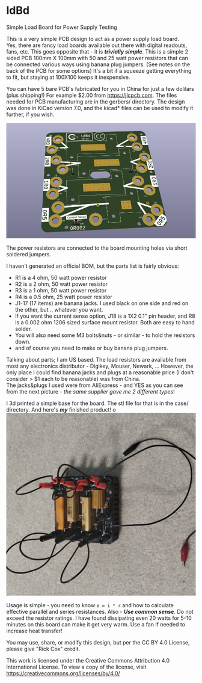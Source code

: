 # ldBd
Simple Load Board for Power Supply Testing

This is a very simple PCB design to act as a power supply load board.  
Yes, there are fancy load boards available out there with digital readouts, fans, etc.
This goes opposite that - it is ***trivially simple***.
This is a simple 2 sided PCB 100mm X 100mm with 50 and 25 watt power resistors that can
be connected various ways using banana plug jumpers.
(See notes on the back of the PCB for some options)
It's a bit if a squeeze getting everything to fit, but staying at 100X100 keeps it inexpensive.

You can have 5 bare PCB's fabricated for you in China for just a few dolilars (plus shipping!)
For example $2.00 from https://jlcpcb.com. The files needed for PCB manufacturing are in the gerbers/ 
directory.  The design was done in KiCad version 7.0, and the kicad* files can be used to
modify it further, if you wish.

![A View of the Raw Board](doc/ldBd.jpg)

The power resistors are connected to the board mounting holes via short soldered jumpers.

I haven't generated an official BOM, but the parts list is fairly obvious:
- R1 is a 4 ohm, 50 watt power resistor
- R2 is a 2 ohm, 50 watt power resistor
- R3 is a 1 ohm, 50 watt power resistor
- R4 is a 0.5 ohm, 25 watt power resistor
- J1-17 (17 items) are banana jacks. I used black on one side and red on the other, but .. whatever you want.
- If you want the current sense option, J18 is a 1X2 0.1" pin header, and R8 is a 0.002 ohm 1206 sized surface mount resistor. Both are easy to hand solder.
- You will also need some M3 bolts&nuts - or similar - to hold the resistors down.
- and of course you need to make or buy banana plug jumpers.

Talking about parts; I am US based. The load resistors are available from most any electronics
distributor - Digikey, Mouser, Newark, ...  However, the only place I could find banana jacks
and plugs at a reasonable price (I don't consider > $1 each to be reasonable) was from China.  
The jacks&plugs I used were from AliExpress - and YES as you can see from the next picture - 
*the same supplier gave me 2 different types*!

I 3d printed a simple base for the board.  The stl file for that is in the case/ directory.
And here's ***my*** finished product!
o![Finished ldBd](/doc/ldBd-all.jpg)

Usage is simple - you need to know `e = i * r` and how to calculate effective parallel and series resistances.
Also - ***Use common sense***. Do not exceed the resistor ratings.  I have found dissipating even 20 watts
for 5-10 minutes on this board can make it get very warm. Use a fan if needed to increase heat transfer!

You may use, share, or modify this design, but per the CC BY 4.0 License, please give "Rick Cox" credit.


This work is licensed under the Creative Commons Attribution 4.0 International License. To view a copy of the license, visit https://creativecommons.org/licenses/by/4.0/
